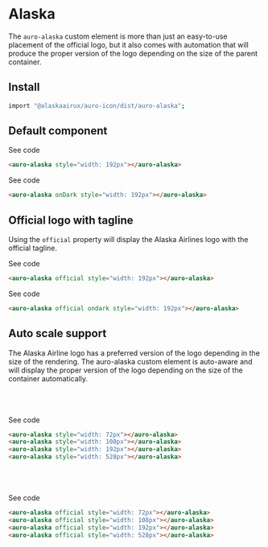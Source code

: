 # Alaska

The `auro-alaska` custom element is more than just an easy-to-use placement of the official logo, but it also comes with automation that will produce the proper version of the logo depending on the size of the parent container.

## Install

```bash
import "@alaskaairux/auro-icon/dist/auro-alaska";
```

## Default component

<div class="exampleWrapper">
  <auro-alaska style="width: 192px"></auro-alaska>
</div>

<auro-accordion alignRight>
  <span slot="trigger">See code</span>

  ```html
  <auro-alaska style="width: 192px"></auro-alaska>
  ```

</auro-accordion>

<div class="exampleWrapper--ondark">
  <auro-alaska onDark style="width: 192px"></auro-alaska>
</div>

<auro-accordion alignRight>
  <span slot="trigger">See code</span>

  ```html
  <auro-alaska onDark style="width: 192px"></auro-alaska>
  ```

</auro-accordion>

## Official logo with tagline

Using the `official` property will display the Alaska Airlines logo with the official tagline.

<div class="exampleWrapper">
  <auro-alaska official style="width: 192px"></auro-alaska>
</div>

<auro-accordion alignRight>
  <span slot="trigger">See code</span>

  ```html
  <auro-alaska official style="width: 192px"></auro-alaska>
  ```

</auro-accordion>

<div class="exampleWrapper--ondark">
  <auro-alaska official ondark style="width: 192px"></auro-alaska>
</div>

<auro-accordion alignRight>
  <span slot="trigger">See code</span>

  ```html
  <auro-alaska official ondark style="width: 192px"></auro-alaska>
  ```

</auro-accordion>

## Auto scale support

The Alaska Airline logo has a preferred version of the logo depending in the size of the rendering. The auro-alaska custom element is auto-aware and will display the proper version of the logo depending on the size of the container automatically.

<div class="exampleWrapper">
  <auro-alaska style="width: 72px"></auro-alaska><br>
  <auro-alaska style="width: 108px"></auro-alaska><br>
  <auro-alaska style="width: 192px"></auro-alaska><br>
  <auro-alaska style="width: 528px"></auro-alaska>
</div>

<auro-accordion alignRight>
  <span slot="trigger">See code</span>

  ```html
  <auro-alaska style="width: 72px"></auro-alaska>
  <auro-alaska style="width: 108px"></auro-alaska>
  <auro-alaska style="width: 192px"></auro-alaska>
  <auro-alaska style="width: 528px"></auro-alaska>
  ```

</auro-accordion>

<div class="exampleWrapper">
  <auro-alaska official style="width: 72px"></auro-alaska><br>
  <auro-alaska official style="width: 108px"></auro-alaska><br>
  <auro-alaska official style="width: 192px"></auro-alaska><br>
  <auro-alaska official style="width: 528px"></auro-alaska>
</div>

<auro-accordion alignRight>
  <span slot="trigger">See code</span>

  ```html
  <auro-alaska official style="width: 72px"></auro-alaska>
  <auro-alaska official style="width: 108px"></auro-alaska>
  <auro-alaska official style="width: 192px"></auro-alaska>
  <auro-alaska official style="width: 528px"></auro-alaska>
  ```

</auro-accordion>